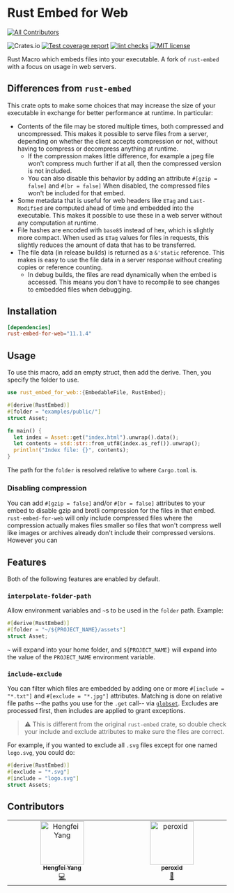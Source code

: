 # Rust Embed for Web <!-- omit in toc -->
<!-- ALL-CONTRIBUTORS-BADGE:START - Do not remove or modify this section -->
[![All Contributors](https://img.shields.io/badge/all_contributors-2-orange.svg?style=flat-square)](#contributors-)
<!-- ALL-CONTRIBUTORS-BADGE:END -->
![Crates.io](https://img.shields.io/crates/v/rust-embed-for-web)
[![Test coverage report](https://img.shields.io/codecov/c/github/SeriousBug/rust-embed-for-web)](https://codecov.io/gh/SeriousBug/rust-embed-for-web)
[![lint checks](https://img.shields.io/github/actions/workflow/status/SeriousBug/rust-embed-for-web/lint.yml?label=lints&branch=master)](https://github.com/SeriousBug/rust-embed-for-web/actions/workflows/lint.yml)
[![MIT license](https://img.shields.io/github/license/SeriousBug/rust-embed-for-web)](https://github.com/SeriousBug/rust-embed-for-web/blob/master/LICENSE.txt)

Rust Macro which embeds files into your executable. A fork of `rust-embed` with a focus on usage in web servers.

## Differences from `rust-embed`

This crate opts to make some choices that may increase the size of your
executable in exchange for better performance at runtime. In particular:

- Contents of the file may be stored multiple times, both compressed and
  uncompressed. This makes it possible to serve files from a server, depending
  on whether the client accepts compression or not, without having to compress
  or decompress anything at runtime.
  - If the compression makes little difference, for example a jpeg file won't
    compress much further if at all, then the compressed version is not included.
  - You can also disable this behavior by adding an attribute `#[gzip = false]` and `#[br = false]`
    When disabled, the compressed files won't be included for that embed.
- Some metadata that is useful for web headers like `ETag` and `Last-Modified`
  are computed ahead of time and embedded into the executable. This makes it
  possible to use these in a web server without any computation at runtime.
- File hashes are encoded with `base85` instead of hex, which is slightly more
  compact. When used as `ETag` values for files in requests, this slightly
  reduces the amount of data that has to be transferred.
- The file data (in release builds) is returned as a `&'static` reference. This
  makes is easy to use the file data in a server response without creating
  copies or reference counting.
  - In debug builds, the files are read dynamically when the embed is accessed.
    This means you don't have to recompile to see changes to embedded files when
    debugging.

## Installation

```toml
[dependencies]
rust-embed-for-web="11.1.4"
```

## Usage

To use this macro, add an empty struct, then add the derive. Then, you specify the folder to use.

```rust
use rust_embed_for_web::{EmbedableFile, RustEmbed};

#[derive(RustEmbed)]
#[folder = "examples/public/"]
struct Asset;

fn main() {
  let index = Asset::get("index.html").unwrap().data();
  let contents = std::str::from_utf8(index.as_ref()).unwrap();
  println!("Index file: {}", contents);
}
```

The path for the `folder` is resolved relative to where `Cargo.toml` is.

### Disabling compression

You can add `#[gzip = false]` and/or `#[br = false]` attributes to your embed to
disable gzip and brotli compression for the files in that embed.
`rust-embed-for-web` will only include compressed files where the compression
actually makes files smaller so files that won't compress well like images or
archives already don't include their compressed versions. However you can

## Features

Both of the following features are enabled by default.

### `interpolate-folder-path`

Allow environment variables and `~`s to be used in the `folder` path. Example:

```rust
#[derive(RustEmbed)]
#[folder = "~/${PROJECT_NAME}/assets"]
struct Asset;
```

`~` will expand into your home folder, and `${PROJECT_NAME}` will expand into
the value of the `PROJECT_NAME` environment variable.

### `include-exclude`

You can filter which files are embedded by adding one or more `#[include = "*.txt"]` and `#[exclude = "*.jpg"]` attributes.
Matching is done on relative file paths --the paths you use for the `.get` call-- via [`globset`](https://docs.rs/globset/latest/globset/).
Excludes are processed first, then includes are applied to grant exceptions.

> ⚠️ This is different from the original `rust-embed` crate, so double check
> your include and exclude attributes to make sure the files are correct.

For example, if you wanted to exclude all `.svg` files except for one named
`logo.svg`, you could do:

```rust
#[derive(RustEmbed)]
#[exclude = "*.svg"]
#[include = "logo.svg"]
struct Assets;
```

## Contributors

<!-- ALL-CONTRIBUTORS-LIST:START - Do not remove or modify this section -->
<!-- prettier-ignore-start -->
<!-- markdownlint-disable -->
<table>
  <tbody>
    <tr>
      <td align="center" valign="top" width="14.28%"><a href="https://github.com/hengfeiyang"><img src="https://avatars.githubusercontent.com/u/1628250?v=4?s=100" width="100px;" alt="Hengfei Yang"/><br /><sub><b>Hengfei Yang</b></sub></a><br /><a href="https://github.com/SeriousBug/rust-embed-for-web/commits?author=hengfeiyang" title="Code">💻</a></td>
      <td align="center" valign="top" width="14.28%"><a href="https://github.com/peroxid"><img src="https://avatars.githubusercontent.com/u/4387517?v=4?s=100" width="100px;" alt="peroxid"/><br /><sub><b>peroxid</b></sub></a><br /><a href="https://github.com/SeriousBug/rust-embed-for-web/issues?q=author%3Aperoxid" title="Bug reports">🐛</a></td>
    </tr>
  </tbody>
</table>

<!-- markdownlint-restore -->
<!-- prettier-ignore-end -->

<!-- ALL-CONTRIBUTORS-LIST:END -->
